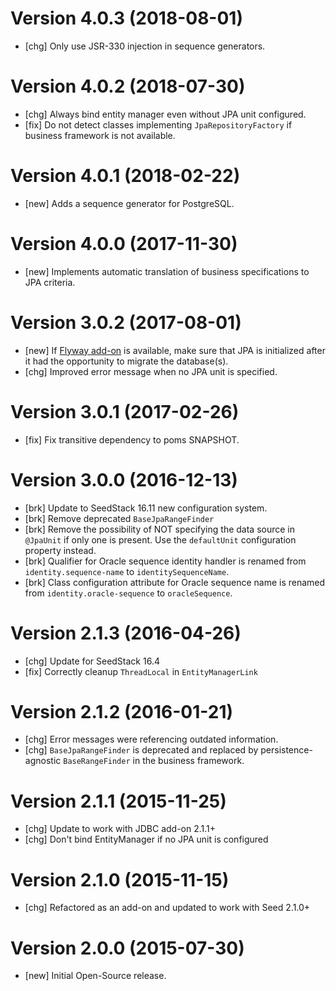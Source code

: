 # Version 4.0.3 (2018-08-01)

* [chg] Only use JSR-330 injection in sequence generators.

# Version 4.0.2 (2018-07-30)

* [chg] Always bind entity manager even without JPA unit configured.
* [fix] Do not detect classes implementing `JpaRepositoryFactory` if business framework is not available.

# Version 4.0.1 (2018-02-22)

* [new] Adds a sequence generator for PostgreSQL.

# Version 4.0.0 (2017-11-30)

* [new] Implements automatic translation of business specifications to JPA criteria. 

# Version 3.0.2 (2017-08-01)

* [new] If [Flyway add-on](http://seedstack.org/addons/flyway) is available, make sure that JPA is initialized after it had the opportunity to migrate the database(s).
* [chg] Improved error message when no JPA unit is specified.

# Version 3.0.1 (2017-02-26)

* [fix] Fix transitive dependency to poms SNAPSHOT.

# Version 3.0.0 (2016-12-13)

* [brk] Update to SeedStack 16.11 new configuration system.
* [brk] Remove deprecated `BaseJpaRangeFinder`
* [brk] Remove the possibility of NOT specifying the data source in `@JpaUnit` if only one is present. Use the `defaultUnit` configuration property instead.
* [brk] Qualifier for Oracle sequence identity handler is renamed from `identity.sequence-name` to `identitySequenceName`.
* [brk] Class configuration attribute for Oracle sequence name is renamed from `identity.oracle-sequence` to `oracleSequence`.

# Version 2.1.3 (2016-04-26)

* [chg] Update for SeedStack 16.4
* [fix] Correctly cleanup `ThreadLocal` in `EntityManagerLink`

# Version 2.1.2 (2016-01-21)

* [chg] Error messages were referencing outdated information.
* [chg] `BaseJpaRangeFinder` is deprecated and replaced by persistence-agnostic `BaseRangeFinder` in the business framework.

# Version 2.1.1 (2015-11-25)

* [chg] Update to work with JDBC add-on 2.1.1+
* [chg] Don't bind EntityManager if no JPA unit is configured

# Version 2.1.0 (2015-11-15)

* [chg] Refactored as an add-on and updated to work with Seed 2.1.0+

# Version 2.0.0 (2015-07-30)

* [new] Initial Open-Source release.
